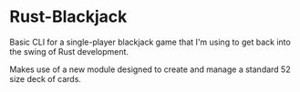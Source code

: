 # Rust-Blackjack

Basic CLI for a single-player blackjack game that I'm using to get back into the swing of Rust development.

Makes use of a new module designed to create and manage a standard 52 size deck of cards.
